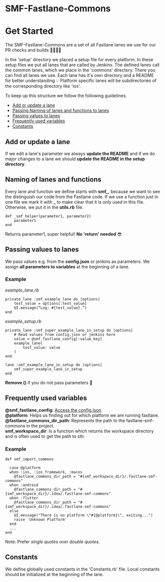 # SMF-Fastlane-Commons

# Get Started
The SMF-Fastlane-Commons are a set of all Fastlane lanes we use for our PR checks and builds 👷‍♀️👷‍♂️

In the 'setup' directory we placed a setup file for every platform. In these setup files we put all lanes that are called by Jenkins. The defined lanes call the common lanes, which we place in the 'commons' directory. There you can find all lanes we use. Each lane has it's own directory and a README for better understanding 💡 Platform specific lanes will be subdirectories of the corresponding directory like 'ios'.

To keep up this structure we follow the following guidelines.

* [Add or update a lane](#Add-or-update-a-lane)
* [Passing Naming of lanes and functions to lanes](#Naming-of-lanes-and-functions)
* [Passing values to lanes](#Passing-values-to-lanes)
* [Frequently used variables](#Frequently-used-variables)
* [Constants](#Constants)

## Add or update a lane
If we edit a lane's parameter we always **update the README** and if we do major changes to a lane we should **update the README in the setup directory**. 

## Naming of lanes and functions
Every lane and function we define starts with **smf\_**, because we want to see the distinguish our code from the Fastlane code. If we use a function just in one file we mark it with **_** to make clear that it is only used in this file. Otherwise, we put it in the **utils.rb** file.
```
def _smf_helper(parameter1, parameter2)
    parameter1
end
```
Returns parameter1, super helpful! **No 'return' needed** 😎
## Passing values to lanes
 We pass values e.g. from the **config.json** or jenkins as parameters. We assign **all parameters to variables** at the beginning of a lane.
### Example
*example_lane.rb*
```
private_lane :smf_example_lane do |options|
	test_value = options[:test_value]
	UI.message(“Log: #{test_value}.”)
end
```

*example_setup.rb*
```
private_lane :smf_super_example_lane_in_setup do |options|
    # Read values from config.json or jenkins here
    value = @smf_fastlane_config[:value_key]
    example_lane(
        test_value: value
    )
end

lane :smf_example_lane_in_setup do |options|
    smf_super_example_lane_in_setup
end
```
**Remove ()** if you do not pass parameters 🧐

## Frequently used variables
**@smf_fastlane_config**: [Access the config.json](#Passing-values-to-lanes).  
**@platform**: Helps us finding out for which platform we are running fastlane.  
**@fastlane_commons_dir_path**: Represents the path to the fastlane-smf-commons in the project.  
**smf_workspace_dir**: Is a function which returns the workspace directory and is often used to get the path to sth.  
### Example
```
def smf_import_commons

  case @platform
  when :ios, :ios_framework, :macos
    @fastlane_commons_dir_path = "#{smf_workspace_dir}/.fastlane-smf-commons"
  when :android
    @fastlane_commons_dir_path = "#{smf_workspace_dir}/.idea/.fastlane-smf-commons"
  when :flutter
    @fastlane_commons_dir_path = "#{smf_workspace_dir}/.idea/.fastlane-smf-commons"
  else
    UI.message("There is no platform \"#{@platform}\", exiting...")
    raise 'Unknown Platform'
  end
  ...
end
```
Note: Prefer *single quotes over double quotes*.
## Constants
We define globally used constants in the 'Constants.rb' file. Local constants should be initialized at the beginning of the lane.
